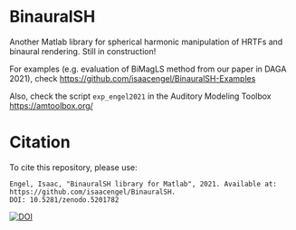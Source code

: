 # BinauralSH
Another Matlab library for spherical harmonic manipulation of HRTFs and binaural rendering. Still in construction!

For examples (e.g. evaluation of BiMagLS method from our paper in DAGA 2021), check https://github.com/isaacengel/BinauralSH-Examples

Also, check the script ```exp_engel2021``` in the Auditory Modeling Toolbox https://amtoolbox.org/

# Citation
To cite this repository, please use:
```
Engel, Isaac, "BinauralSH library for Matlab", 2021. Available at: https://github.com/isaacengel/BinauralSH.
DOI: 10.5281/zenodo.5201782
```


[![DOI](https://zenodo.org/badge/341323307.svg)](https://zenodo.org/badge/latestdoi/341323307)

